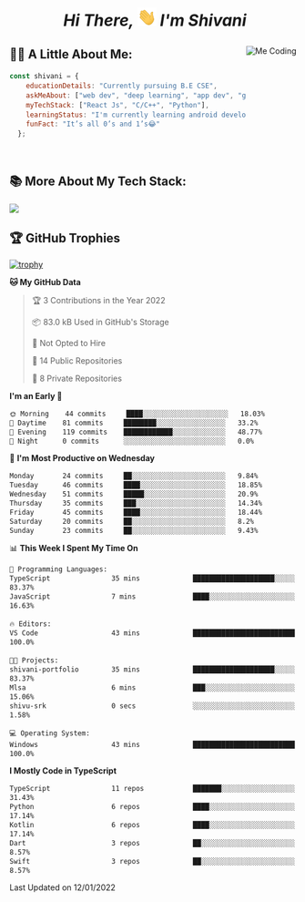 # <p align="center">️ _Hi There, <img src="https://raw.githubusercontent.com/SanjayDevTech/SanjayDevTech/master/assets/wave.gif" alt="waving hand" width="33px"> I'm Shivani_</p>

<img align="right" alt="Me Coding" height="200" src="https://media.giphy.com/media/L1R1tvI9svkIWwpVYr/giphy.gif">

## 👩‍💻 **A Little About Me:**
```jsx
const shivani = {
    educationDetails: "Currently pursuing B.E CSE",
    askMeAbout: ["web dev", "deep learning", "app dev", "gardening"],
    myTechStack: ["React Js", "C/C++", "Python"],
    learningStatus: "I'm currently learning android development",
    funFact: "It’s all 0’s and 1’s😂"
  };
```

<br/>

## 📚 **More About My Tech Stack:**

   <img align="center" src="https://github-readme-stats.vercel.app/api/top-langs/?username=shivu-srk&layout=compact&theme=vue-dark"/>
   <br/>
   
## 🏆 GitHub Trophies

[![trophy](https://github-profile-trophy.vercel.app/?username=shivu-srk&theme=nord&column=7)](https://github.com/ryo-ma/github-profile-trophy)

<!--START_SECTION:waka-->
**🐱 My GitHub Data** 

> 🏆 3 Contributions in the Year 2022
 > 
> 📦 83.0 kB Used in GitHub's Storage 
 > 
> 🚫 Not Opted to Hire
 > 
> 📜 14 Public Repositories 
 > 
> 🔑 8 Private Repositories  
 > 
**I'm an Early 🐤** 

```text
🌞 Morning    44 commits     ████░░░░░░░░░░░░░░░░░░░░░   18.03% 
🌆 Daytime    81 commits     ████████░░░░░░░░░░░░░░░░░   33.2% 
🌃 Evening    119 commits    ████████████░░░░░░░░░░░░░   48.77% 
🌙 Night      0 commits      ░░░░░░░░░░░░░░░░░░░░░░░░░   0.0%

```
📅 **I'm Most Productive on Wednesday** 

```text
Monday       24 commits     ██░░░░░░░░░░░░░░░░░░░░░░░   9.84% 
Tuesday      46 commits     ████░░░░░░░░░░░░░░░░░░░░░   18.85% 
Wednesday    51 commits     █████░░░░░░░░░░░░░░░░░░░░   20.9% 
Thursday     35 commits     ███░░░░░░░░░░░░░░░░░░░░░░   14.34% 
Friday       45 commits     ████░░░░░░░░░░░░░░░░░░░░░   18.44% 
Saturday     20 commits     ██░░░░░░░░░░░░░░░░░░░░░░░   8.2% 
Sunday       23 commits     ██░░░░░░░░░░░░░░░░░░░░░░░   9.43%

```


📊 **This Week I Spent My Time On** 

```text
💬 Programming Languages: 
TypeScript               35 mins             ████████████████████░░░░░   83.37% 
JavaScript               7 mins              ████░░░░░░░░░░░░░░░░░░░░░   16.63%

🔥 Editors: 
VS Code                  43 mins             █████████████████████████   100.0%

🐱‍💻 Projects: 
shivani-portfolio        35 mins             ████████████████████░░░░░   83.37% 
Mlsa                     6 mins              ███░░░░░░░░░░░░░░░░░░░░░░   15.06% 
shivu-srk                0 secs              ░░░░░░░░░░░░░░░░░░░░░░░░░   1.58%

💻 Operating System: 
Windows                  43 mins             █████████████████████████   100.0%

```

**I Mostly Code in TypeScript** 

```text
TypeScript               11 repos            ███████░░░░░░░░░░░░░░░░░░   31.43% 
Python                   6 repos             ████░░░░░░░░░░░░░░░░░░░░░   17.14% 
Kotlin                   6 repos             ████░░░░░░░░░░░░░░░░░░░░░   17.14% 
Dart                     3 repos             ██░░░░░░░░░░░░░░░░░░░░░░░   8.57% 
Swift                    3 repos             ██░░░░░░░░░░░░░░░░░░░░░░░   8.57%

```



 Last Updated on 12/01/2022
<!--END_SECTION:waka-->
